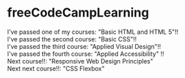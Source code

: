 # freeCodeCampLearning
I've passed one of my courses: "Basic HTML and HTML 5"!!<br />
I've passed the second course: "Basic CSS"!!<br />
I've passed the third course: "Applied Visual Design"!!<br />
I've passed the fourth course: "Applied Accessibility" !! <br />
Next course!!: "Responsive Web Design Principles"<br />
Next next course!!: "CSS Flexbox"<br />